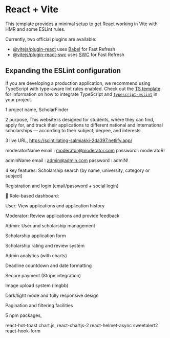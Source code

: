 # React + Vite

This template provides a minimal setup to get React working in Vite with HMR and some ESLint rules.

Currently, two official plugins are available:

- [@vitejs/plugin-react](https://github.com/vitejs/vite-plugin-react/blob/main/packages/plugin-react) uses [Babel](https://babeljs.io/) for Fast Refresh
- [@vitejs/plugin-react-swc](https://github.com/vitejs/vite-plugin-react/blob/main/packages/plugin-react-swc) uses [SWC](https://swc.rs/) for Fast Refresh

## Expanding the ESLint configuration

If you are developing a production application, we recommend using TypeScript with type-aware lint rules enabled. Check out the [TS template](https://github.com/vitejs/vite/tree/main/packages/create-vite/template-react-ts) for information on how to integrate TypeScript and [`typescript-eslint`](https://typescript-eslint.io) in your project.


 1  project name,  ScholarFinder


2  purpose,  This website is designed for students, where they can find, apply for, and track their applications to different national and international scholarships — according to their subject, degree, and interests.
 
 3 live URL,  https://scintillating-salmiakki-2da397.netlify.app/



moderatorName
email :  moderator@moderator.com
password :   moderatoR!

adminName
email : admin@admin.com
password :  admiN!





  
4 key features: Scholarship search (by name, university, category or subject)

Registration and login (email/password + social login)

👥 Role-based dashboard:

User: View applications and application history

Moderator: Review applications and provide feedback

Admin: User and scholarship management

Scholarship application form

Scholarship rating and review system

Admin analytics (with charts)

Deadline countdown and date formatting

Secure payment (Stripe integration)

Image upload system (imgbb)

Dark/light mode and fully responsive design

Pagination and filtering facilities
   



 5 npm packages,

 react-hot-toast
 chart.js, react-chartjs-2
 react-helmet-async
 sweetalert2	 
react-hook-form












